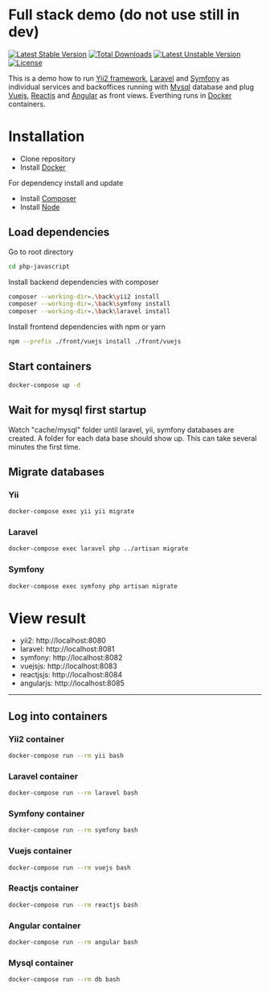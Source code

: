 # Full stack demo (do not use still in dev)
[![Latest Stable Version](https://poser.pugx.org/claudejanz/php-javascript/v/stable.svg)](https://packagist.org/packages/claudejanz/php-javascript) [![Total Downloads](https://poser.pugx.org/claudejanz/php-javascript/downloads.svg)](https://packagist.org/packages/claudejanz/php-javascript) [![Latest Unstable Version](https://poser.pugx.org/claudejanz/php-javascript/v/unstable.svg)](https://packagist.org/packages/claudejanz/php-javascript) [![License](https://poser.pugx.org/claudejanz/php-javascript/license.svg)](https://packagist.org/packages/claudejanz/php-javascript)

This is a demo how to run [Yii2 framework][yii-link], [Laravel][laravel-link] and [Symfony][symfony-link] as individual services and backoffices running with [Mysql][mysql-link] database and plug [Vuejs][vuejs-link], [Reactjs][reactjs-link] and [Angular][angular-link] as front views.
Everthing runs in [Docker][docker-link] containers.




# Installation
- Clone repository
- Install [Docker][docker-link]

For dependency install and update
- Install [Composer][composer-link]
- Install [Node][node-link]

## Load dependencies

Go to root directory

```bash
cd php-javascript
```
Install backend dependencies with composer
```bash
composer --working-dir=.\back\yii2 install
composer --working-dir=.\back\symfony install
composer --working-dir=.\back\laravel install
```
Install frontend dependencies with npm or yarn
```bash
npm --prefix ./front/vuejs install ./front/vuejs
```

## Start containers
```bash
docker-compose up -d
```
## Wait for mysql first startup
Watch "cache/mysql" folder until laravel, yii, symfony databases are created.
A folder for each data base should show up. This can take several minutes the first time.

## Migrate databases
### Yii
```bash
docker-compose exec yii yii migrate
```
### Laravel
```bash
docker-compose exec laravel php ../artisan migrate
```
### Symfony
```bash
docker-compose exec symfony php artisan migrate
```

# View result

- yii2: http://localhost:8080
- laravel: http://localhost:8081
- symfony: http://localhost:8082
- vuejsjs: http://localhost:8083
- reactjsjs: http://localhost:8084
- angularjs: http://localhost:8085

---
## Log into containers

### Yii2 container
```bash
docker-compose run --rm yii bash
```
### Laravel container
```bash
docker-compose run --rm laravel bash
```
### Symfony container
```bash
docker-compose run --rm symfony bash
```
### Vuejs container
```bash
docker-compose run --rm vuejs bash
```
### Reactjs container
```bash
docker-compose run --rm reactjs bash
```
### Angular container
```bash
docker-compose run --rm angular bash
```
### Mysql container
```bash
docker-compose run --rm db bash
```

[yii-link]: https://www.yiiframework.com/
[laravel-link]: https://laravel.com/
[symfony-link]: https://symfony.com/
[vuejs-link]: https://vuejs.org/
[reactjs-link]: https://reactjs.org/
[angular-link]: https://angular.io/
[docker-link]: https://www.docker.com/
[mysql-link]: https://www.mysql.com/
[composer-link]: https://getcomposer.org/download/
[node-link]: https://nodejs.org